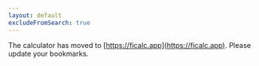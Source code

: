 ```yaml
---
layout: default
excludeFromSearch: true
---
```


The calculator has moved to [https://ficalc.app](https://ficalc.app). Please
update your bookmarks.
